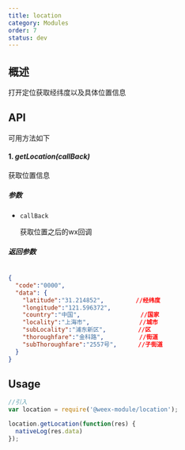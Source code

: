 ```yaml
---
title: location
category: Modules
order: 7
status: dev
---
```



概述
---

打开定位获取经纬度以及具体位置信息

API
---
可用方法如下

#### 1. ***getLocation(callBack)***

获取位置信息

##### 参数
  
* `callBack`

  获取位置之后的wx回调

##### 返回参数

```json

{
  "code":"0000",
  "data": {
    "latitude":"31.214852",         //经纬度
    "longitude":"121.596372",
    "country":"中国",                 //国家
    "locality":"上海市",              //城市
    "subLocality":"浦东新区",         //区
    "thoroughfare":"金科路",          //街道
    "subThoroughfare":"2557号",      //子街道
  }
}

```

Usage
---

```javascript
//引入
var location = require('@weex-module/location');

location.getLocation(function(res) {
  nativeLog(res.data)
});

```

